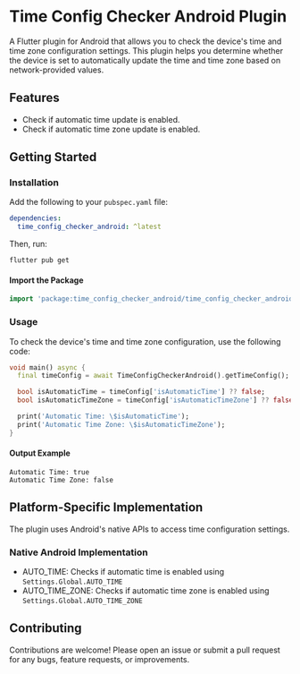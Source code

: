 # Time Config Checker Android Plugin

A Flutter plugin for Android that allows you to check the device's time and time zone configuration settings. This plugin helps you determine whether the device is set to automatically update the time and time zone based on network-provided values.

## Features

- Check if automatic time update is enabled.
- Check if automatic time zone update is enabled.

## Getting Started

### Installation

Add the following to your `pubspec.yaml` file:

```yaml
dependencies:
  time_config_checker_android: ^latest
```

Then, run:

`flutter pub get`

#### Import the Package

```dart
import 'package:time_config_checker_android/time_config_checker_android.dart';
```

### Usage

To check the device's time and time zone configuration, use the following code:
```dart
void main() async {
  final timeConfig = await TimeConfigCheckerAndroid().getTimeConfig();

  bool isAutomaticTime = timeConfig['isAutomaticTime'] ?? false;
  bool isAutomaticTimeZone = timeConfig['isAutomaticTimeZone'] ?? false;

  print('Automatic Time: \$isAutomaticTime');
  print('Automatic Time Zone: \$isAutomaticTimeZone');
}
```

#### Output Example
```
Automatic Time: true
Automatic Time Zone: false
```

## Platform-Specific Implementation
The plugin uses Android's native APIs to access time configuration settings.
### Native Android Implementation
* AUTO_TIME: Checks if automatic time is enabled using `Settings.Global.AUTO_TIME`
* AUTO_TIME_ZONE: Checks if automatic time zone is enabled using `Settings.Global.AUTO_TIME_ZONE`
## Contributing
Contributions are welcome! Please open an issue or submit a pull request for any bugs, feature requests, or improvements.